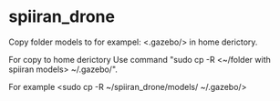 # spiiran_drone
Copy folder models to for exampel: <.gazebo/> in home derictory.

For copy to home derictory Use command "sudo cp -R <~/folder with spiiran models> ~/.gazebo/".

For example <sudo cp -R ~/spiiran_drone/models/ ~/.gazebo/>
 

